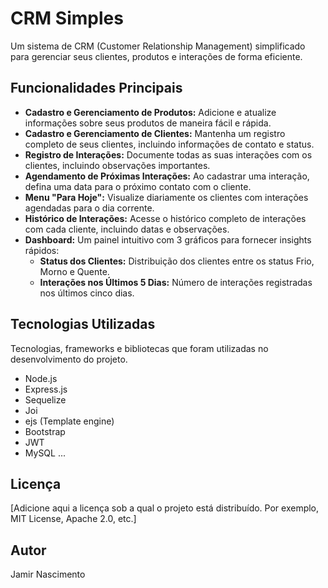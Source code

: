 # CRM Simples

Um sistema de CRM (Customer Relationship Management) simplificado para gerenciar seus clientes, produtos e interações de forma eficiente.

## Funcionalidades Principais

* **Cadastro e Gerenciamento de Produtos:** Adicione e atualize informações sobre seus produtos de maneira fácil e rápida.
* **Cadastro e Gerenciamento de Clientes:** Mantenha um registro completo de seus clientes, incluindo informações de contato e status.
* **Registro de Interações:** Documente todas as suas interações com os clientes, incluindo observações importantes.
* **Agendamento de Próximas Interações:** Ao cadastrar uma interação, defina uma data para o próximo contato com o cliente.
* **Menu "Para Hoje":** Visualize diariamente os clientes com interações agendadas para o dia corrente.
* **Histórico de Interações:** Acesse o histórico completo de interações com cada cliente, incluindo datas e observações.
* **Dashboard:** Um painel intuitivo com 3 gráficos para fornecer insights rápidos:
    * **Status dos Clientes:** Distribuição dos clientes entre os status Frio, Morno e Quente.
    * **Interações nos Últimos 5 Dias:** Número de interações registradas nos últimos cinco dias.

## Tecnologias Utilizadas

Tecnologias, frameworks e bibliotecas que foram utilizadas no desenvolvimento do projeto.

* Node.js
* Express.js
* Sequelize
* Joi
* ejs (Template engine)
* Bootstrap
* JWT
* MySQL
    ...

## Licença

[Adicione aqui a licença sob a qual o projeto está distribuído. Por exemplo, MIT License, Apache 2.0, etc.]

## Autor

Jamir Nascimento
